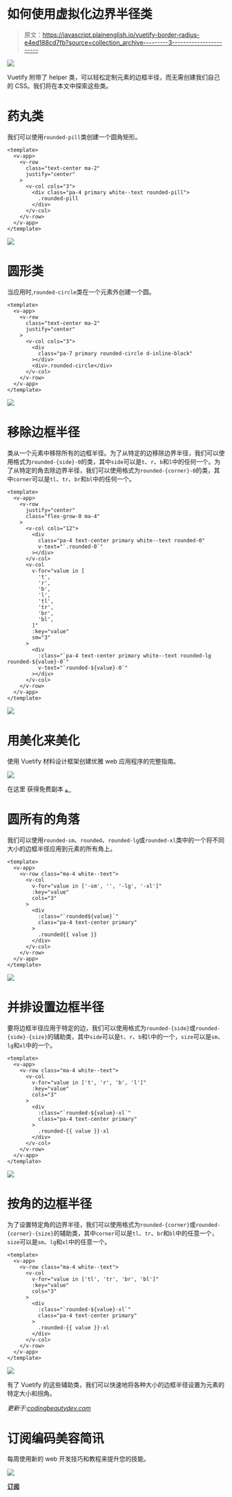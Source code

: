 # 如何使用虚拟化边界半径类

> 原文：<https://javascript.plainenglish.io/vuetify-border-radius-e4ed188cd7fb?source=collection_archive---------3----------------------->

![](img/bf39175e5f27b9f236a3b100c422412f.png)

Vuetify 附带了 helper 类，可以轻松定制元素的边框半径，而无需创建我们自己的 CSS。我们将在本文中探索这些类。

# 药丸类

我们可以使用`rounded-pill`类创建一个圆角矩形。

```
<template>
  <v-app>
    <v-row
      class="text-center ma-2"
      justify="center"
    >
      <v-col cols="3">
        <div class="pa-4 primary white--text rounded-pill">
          .rounded-pill
        </div>
      </v-col>
    </v-row>
  </v-app>
</template>
```

![](img/1b91d1b380f9c086a8bad255c65fcd77.png)

# 圆形类

当应用时,`rounded-circle`类在一个元素外创建一个圆。

```
<template>
  <v-app>
    <v-row
      class="text-center ma-2"
      justify="center"
    >
      <v-col cols="3">
        <div
          class="pa-7 primary rounded-circle d-inline-block"
        ></div>
        <div>.rounded-circle</div>
      </v-col>
    </v-row>
  </v-app>
</template>
```

![](img/b9630bc82520b12fbe3527a13ea890b1.png)

# 移除边框半径

类从一个元素中移除所有的边框半径。为了从特定的边移除边界半径，我们可以使用格式为`rounded-{side}-0`的类，其中`side`可以是`t`、`r`、`b`和`l`中的任何一个。为了从特定的角去除边界半径，我们可以使用格式为`rounded-{corner}-0`的类，其中`corner`可以是`tl`、`tr`、`br`和`bl`中的任何一个。

```
<template>
  <v-app>
    <v-row
      justify="center"
      class="flex-grow-0 ma-4"
    >
      <v-col cols="12">
        <div
          class="pa-4 text-center primary white--text rounded-0"
          v-text="`.rounded-0`"
        ></div>
      </v-col>
      <v-col
        v-for="value in [
          't',
          'r',
          'b',
          'l',
          'tl',
          'tr',
          'br',
          'bl',
        ]"
        :key="value"
        sm="3"
      >
        <div
          :class="`pa-4 text-center primary white--text rounded-lg rounded-${value}-0`"
          v-text="`rounded-${value}-0`"
        ></div>
      </v-col>
    </v-row>
  </v-app>
</template>
```

![](img/231e3b02f2ee23ddf5c19f88ac716a05.png)

# 用美化来美化

使用 Vuetify 材料设计框架创建优雅 web 应用程序的完整指南。

![](img/98b7556cc3ba1bb4652f9f30429d6848.png)

在这里 获得免费副本 [**。**](https://mailchi.mp/583226ee0d7b/beautify-with-vuetify)

# 圆所有的角落

我们可以使用`rounded-sm`、`rounded`、`rounded-lg`或`rounded-xl`类中的一个将不同大小的边框半径应用到元素的所有角上。

```
<template>
  <v-app>
    <v-row class="ma-4 white--text">
      <v-col
        v-for="value in ['-sm', '', '-lg', '-xl']"
        :key="value"
        cols="3"
      >
        <div
          :class="`rounded${value}`"
          class="pa-4 text-center primary"
        >
          .rounded{{ value }}
        </div>
      </v-col>
    </v-row>
  </v-app>
</template>
```

![](img/b61946881695e5b618fb6f0f9ef3ae80.png)

# 并排设置边框半径

要将边框半径应用于特定的边，我们可以使用格式为`rounded-{side}`或`rounded-{side}-{size}`的辅助类，其中`side`可以是`t`、`r`、`b`和`l`中的一个，`size`可以是`sm`、`lg`和`xl`中的一个。

```
<template>
  <v-app>
    <v-row class="ma-4 white--text">
      <v-col
        v-for="value in ['t', 'r', 'b', 'l']"
        :key="value"
        cols="3"
      >
        <div
          :class="`rounded-${value}-xl`"
          class="pa-4 text-center primary"
        >
          .rounded-{{ value }}-xl
        </div>
      </v-col>
    </v-row>
  </v-app>
</template>
```

![](img/0e04582f27b109b1c080a880e10d21f6.png)

# 按角的边框半径

为了设置特定角的边界半径，我们可以使用格式为`rounded-{corner}`或`rounded-{corner}-{size}`的辅助类，其中`corner`可以是`tl`、`tr`、`br`和`bl`中的任意一个，`size`可以是`sm`、`lg`和`xl`中的任意一个。

```
<template>
  <v-app>
    <v-row class="ma-4 white--text">
      <v-col
        v-for="value in ['tl', 'tr', 'br', 'bl']"
        :key="value"
        cols="3"
      >
        <div
          :class="`rounded-${value}-xl`"
          class="pa-4 text-center primary"
        >
          .rounded-{{ value }}-xl
        </div>
      </v-col>
    </v-row>
  </v-app>
</template>
```

![](img/12e8e92ecd83e2804520901d8f0eee88.png)

有了 Vuetify 的这些辅助类，我们可以快速地将各种大小的边框半径设置为元素的特定大小和拐角。

*更新于:*[*codingbeautydev.com*](https://codingbeautydev.com/blog/vuetify-border-radius/)

# 订阅编码美容简讯

每周使用新的 web 开发技巧和教程来提升您的技能。

![](img/b8db4799ac3fa2b55b41c7ca714bdf64.png)

[**订阅**](https://codingbeautydev.com/newsletter)